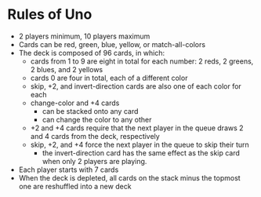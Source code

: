 # Rules of Uno

* 2 players minimum, 10 players maximum
* Cards can be red, green, blue, yellow, or match-all-colors
* The deck is composed of 96 cards, in which:
  * cards from 1 to 9 are eight in total for each number:
    2 reds, 2 greens, 2 blues, and 2 yellows
  * cards 0 are four in total, each of a different color
  * skip, +2, and invert-direction cards are also one of each color
    for each
  * change-color and +4 cards
    * can be stacked onto any card
    * can change the color to any other
  * +2 and +4 cards require that the next player in the queue draws
    2 and 4 cards from the deck, respectively
  * skip, +2, and +4 force the next player in the queue to skip their
    turn
    * the invert-direction card has the same effect as the skip card
      when only 2 players are playing.
* Each player starts with 7 cards
* When the deck is depleted, all cards on the stack minus the topmost
  one are reshuffled into a new deck
